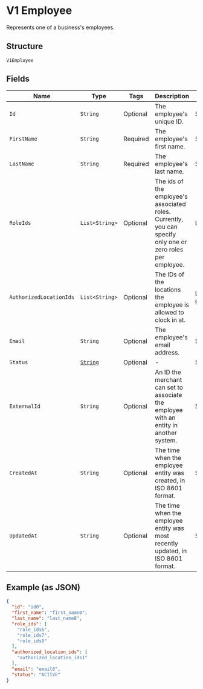 
# V1 Employee

Represents one of a business's employees.

## Structure

`V1Employee`

## Fields

| Name | Type | Tags | Description | Getter |
|  --- | --- | --- | --- | --- |
| `Id` | `String` | Optional | The employee's unique ID. | String getId() |
| `FirstName` | `String` | Required | The employee's first name. | String getFirstName() |
| `LastName` | `String` | Required | The employee's last name. | String getLastName() |
| `RoleIds` | `List<String>` | Optional | The ids of the employee's associated roles. Currently, you can specify only one or zero roles per employee. | List<String> getRoleIds() |
| `AuthorizedLocationIds` | `List<String>` | Optional | The IDs of the locations the employee is allowed to clock in at. | List<String> getAuthorizedLocationIds() |
| `Email` | `String` | Optional | The employee's email address. | String getEmail() |
| `Status` | [`String`](/doc/models/v1-employee-status.md) | Optional | - | String getStatus() |
| `ExternalId` | `String` | Optional | An ID the merchant can set to associate the employee with an entity in another system. | String getExternalId() |
| `CreatedAt` | `String` | Optional | The time when the employee entity was created, in ISO 8601 format. | String getCreatedAt() |
| `UpdatedAt` | `String` | Optional | The time when the employee entity was most recently updated, in ISO 8601 format. | String getUpdatedAt() |

## Example (as JSON)

```json
{
  "id": "id0",
  "first_name": "first_name0",
  "last_name": "last_name8",
  "role_ids": [
    "role_ids6",
    "role_ids7",
    "role_ids8"
  ],
  "authorized_location_ids": [
    "authorized_location_ids1"
  ],
  "email": "email6",
  "status": "ACTIVE"
}
```


